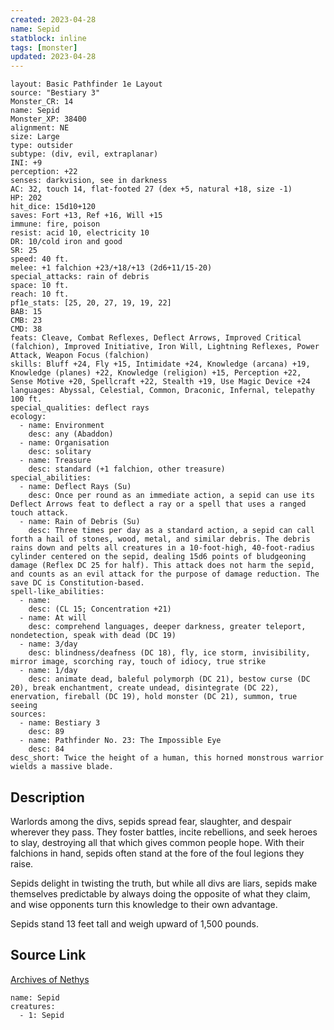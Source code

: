 ```yaml
---
created: 2023-04-28
name: Sepid
statblock: inline
tags: [monster]
updated: 2023-04-28
---
```

```statblock
layout: Basic Pathfinder 1e Layout
source: "Bestiary 3"
Monster_CR: 14
name: Sepid
Monster_XP: 38400
alignment: NE
size: Large
type: outsider
subtype: (div, evil, extraplanar)
INI: +9
perception: +22
senses: darkvision, see in darkness
AC: 32, touch 14, flat-footed 27 (dex +5, natural +18, size -1)
HP: 202
hit_dice: 15d10+120
saves: Fort +13, Ref +16, Will +15
immune: fire, poison
resist: acid 10, electricity 10
DR: 10/cold iron and good
SR: 25
speed: 40 ft.
melee: +1 falchion +23/+18/+13 (2d6+11/15-20)
special_attacks: rain of debris
space: 10 ft.
reach: 10 ft.
pf1e_stats: [25, 20, 27, 19, 19, 22]
BAB: 15
CMB: 23
CMD: 38
feats: Cleave, Combat Reflexes, Deflect Arrows, Improved Critical (falchion), Improved Initiative, Iron Will, Lightning Reflexes, Power Attack, Weapon Focus (falchion)
skills: Bluff +24, Fly +15, Intimidate +24, Knowledge (arcana) +19, Knowledge (planes) +22, Knowledge (religion) +15, Perception +22, Sense Motive +20, Spellcraft +22, Stealth +19, Use Magic Device +24
languages: Abyssal, Celestial, Common, Draconic, Infernal, telepathy 100 ft.
special_qualities: deflect rays
ecology:
  - name: Environment
    desc: any (Abaddon)
  - name: Organisation
    desc: solitary
  - name: Treasure
    desc: standard (+1 falchion, other treasure)
special_abilities:
  - name: Deflect Rays (Su)
    desc: Once per round as an immediate action, a sepid can use its Deflect Arrows feat to deflect a ray or a spell that uses a ranged touch attack.
  - name: Rain of Debris (Su)
    desc: Three times per day as a standard action, a sepid can call forth a hail of stones, wood, metal, and similar debris. The debris rains down and pelts all creatures in a 10-foot-high, 40-foot-radius cylinder centered on the sepid, dealing 15d6 points of bludgeoning damage (Reflex DC 25 for half). This attack does not harm the sepid, and counts as an evil attack for the purpose of damage reduction. The save DC is Constitution-based.
spell-like_abilities:
  - name:
    desc: (CL 15; Concentration +21)
  - name: At will
    desc: comprehend languages, deeper darkness, greater teleport, nondetection, speak with dead (DC 19)
  - name: 3/day
    desc: blindness/deafness (DC 18), fly, ice storm, invisibility, mirror image, scorching ray, touch of idiocy, true strike
  - name: 1/day
    desc: animate dead, baleful polymorph (DC 21), bestow curse (DC 20), break enchantment, create undead, disintegrate (DC 22), enervation, fireball (DC 19), hold monster (DC 21), summon, true seeing
sources:
  - name: Bestiary 3
    desc: 89
  - name: Pathfinder No. 23: The Impossible Eye
    desc: 84
desc_short: Twice the height of a human, this horned monstrous warrior wields a massive blade.
```
## Description
Warlords among the divs, sepids spread fear, slaughter, and despair wherever they pass. They foster battles, incite rebellions, and seek heroes to slay, destroying all that which gives common people hope. With their falchions in hand, sepids often stand at the fore of the foul legions they raise.

Sepids delight in twisting the truth, but while all divs are liars, sepids make themselves predictable by always doing the opposite of what they claim, and wise opponents turn this knowledge to their own advantage.

Sepids stand 13 feet tall and weigh upward of 1,500 pounds.
## Source Link
[Archives of Nethys](https://aonprd.com/MonsterDisplay.aspx?ItemName=Sepid)
```encounter-table
name: Sepid
creatures:
  - 1: Sepid
```
